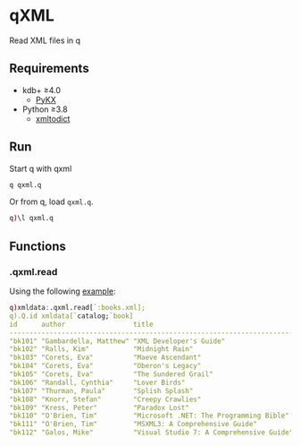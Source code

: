 # qXML

Read XML files in q

## Requirements

* kdb+ ≥4.0
  * [PyKX](https://code.kx.com/pykx)
* Python ≥3.8
  * [xmltodict](https://pypi.org/project/xmltodict/)

## Run

Start q with qxml

```bash
q qxml.q
```

Or from q, load `qxml.q`.

```q
q)\l qxml.q
```

## Functions

### .qxml.read

Using the following [example](https://docs.microsoft.com/en-us/previous-versions/windows/desktop/ms762271(v=vs.85)):

```q
q)xmldata:.qxml.read[`:books.xml];
q).Q.id xmldata[`catalog;`book]
id      author                 title                                    genre             price  ..
-------------------------------------------------------------------------------------------------..
"bk101" "Gambardella, Matthew" "XML Developer's Guide"                  "Computer"        "44.95"..
"bk102" "Ralls, Kim"           "Midnight Rain"                          "Fantasy"         "5.95" ..
"bk103" "Corets, Eva"          "Maeve Ascendant"                        "Fantasy"         "5.95" ..
"bk104" "Corets, Eva"          "Oberon's Legacy"                        "Fantasy"         "5.95" ..
"bk105" "Corets, Eva"          "The Sundered Grail"                     "Fantasy"         "5.95" ..
"bk106" "Randall, Cynthia"     "Lover Birds"                            "Romance"         "4.95" ..
"bk107" "Thurman, Paula"       "Splish Splash"                          "Romance"         "4.95" ..
"bk108" "Knorr, Stefan"        "Creepy Crawlies"                        "Horror"          "4.95" ..
"bk109" "Kress, Peter"         "Paradox Lost"                           "Science Fiction" "6.95" ..
"bk110" "O'Brien, Tim"         "Microsoft .NET: The Programming Bible"  "Computer"        "36.95"..
"bk111" "O'Brien, Tim"         "MSXML3: A Comprehensive Guide"          "Computer"        "36.95"..
"bk112" "Galos, Mike"          "Visual Studio 7: A Comprehensive Guide" "Computer"        "49.95"..
```
